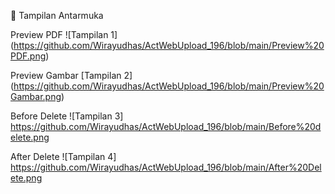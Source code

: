 📸 Tampilan Antarmuka

Preview PDF
![Tampilan 1]
(https://github.com/Wirayudhas/ActWebUpload_196/blob/main/Preview%20PDF.png)

Preview Gambar
[Tampilan 2]
(https://github.com/Wirayudhas/ActWebUpload_196/blob/main/Preview%20Gambar.png)

Before Delete
![Tampilan 3]
https://github.com/Wirayudhas/ActWebUpload_196/blob/main/Before%20delete.png

After Delete
![Tampilan 4]
https://github.com/Wirayudhas/ActWebUpload_196/blob/main/After%20Delete.png

